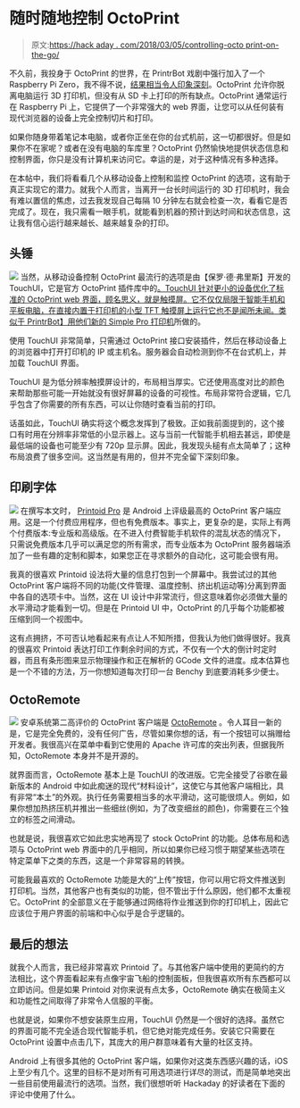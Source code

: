 # 随时随地控制 OctoPrint

> 原文:[https://hack aday . com/2018/03/05/controlling-octo print-on-the-go/](https://hackaday.com/2018/03/05/controlling-octoprint-on-the-go/)

不久前，我投身于 OctoPrint 的世界，在 PrintrBot 戏剧中强行加入了一个 Raspberry Pi Zero，我不得不说，[结果相当令人印象深刻](http://hackaday.com/2018/01/03/upgrading-a-3d-printer-with-octoprint/)。OctoPrint 允许你脱离电脑运行 3D 打印机，但没有从 SD 卡上打印的所有缺点。OctoPrint 通常运行在 Raspberry Pi 上，它提供了一个非常强大的 web 界面，让您可以从任何装有现代浏览器的设备上完全控制切片和打印。

如果你随身带着笔记本电脑，或者你正坐在你的台式机前，这一切都很好。但是如果你不在家呢？或者在没有电脑的车库里？OctoPrint 仍然愉快地提供状态信息和控制界面，你只是没有计算机来访问它。幸运的是，对于这种情况有多种选择。

在本帖中，我们将看看几个从移动设备上控制和监控 OctoPrint 的选项，这有助于真正实现它的潜力。就我个人而言，当离开一台长时间运行的 3D 打印机时，我会有难以置信的焦虑，过去我发现自己每隔 10 分钟左右就会检查一次，看看它是否完成了。现在，我只需看一眼手机，就能看到机器的预计到达时间和状态信息，这让我有信心运行越来越长、越来越复杂的打印。

## 头锤

[![](../Images/877e1b63ed925c3df52ef006bc29b5e9.png)](https://hackaday.com/wp-content/uploads/2018/02/octogo_touchui.png) 当然，从移动设备控制 OctoPrint 最流行的选项是由【保罗·德·弗里斯】开发的 TouchUI，它是官方 OctoPrint 插件库中的[。TouchUI 针对更小的设备优化了标准的 OctoPrint web 界面，顾名思义，就是触摸屏。它不仅仅局限于智能手机和平板电脑，在直接内置于打印机的小型 TFT 触摸屏上运行它也不是闻所未闻。类似于 PrintrBot】用他们新的 Simple Pro 打印机](https://plugins.octoprint.org/plugins/touchui/)所做的。

使用 TouchUI 非常简单，只需通过 OctoPrint 接口安装插件，然后在移动设备上的浏览器中打开打印机的 IP 或主机名。服务器会自动检测到你不在台式机上，并加载 TouchUI 界面。

TouchUI 是为低分辨率触摸屏设计的，布局相当厚实。它还使用高度对比的颜色来帮助那些可能一开始就没有很好屏幕的设备的可视性。布局非常符合逻辑，它几乎包含了你需要的所有东西，可以让你随时查看当前的打印。

话虽如此，TouchUI 确实将这个概念发挥到了极致。正如我前面提到的，这个接口有时用在分辨率非常低的小显示器上。这与当前一代智能手机相去甚远，即使是最低端的设备也可能至少有 720p 显示屏。因此，我发现头槌有点太简单了；这种布局浪费了很多空间。这当然是有用的，但并不完全留下深刻印象。

## 印刷字体

[![](../Images/03389dd5f4851ea35ada793f3bf5f13e.png)](https://hackaday.com/wp-content/uploads/2018/02/octogo_printoid.png) 在撰写本文时， [Printoid Pro](https://play.google.com/store/apps/details?id=fr.yochi76.printoid.phones.pro) 是 Android 上评级最高的 OctoPrint 客户端应用。这是一个付费应用程序，但也有免费版本。事实上，更复杂的是，实际上有两个付费版本:专业版和高级版。在不进入付费智能手机软件的混乱状态的情况下，只需说免费版本几乎可以满足您的所有需求，而专业版本为 OctoPrint 服务器端添加了一些有趣的定制和脚本，如果您正在寻求额外的自动化，这可能会很有用。

我真的很喜欢 Printoid 设法将大量的信息打包到一个屏幕中。我尝试过的其他 OctoPrint 客户端将不同的功能(文件管理、温度控制、挤出机运动等)分离到界面中各自的选项卡中。当然，这在 UI 设计中非常流行，但这意味着你必须做大量的水平滑动才能看到一切。但是在 Printoid UI 中，OctoPrint 的几乎每个功能都被压缩到同一个视图中。

这有点拥挤，不可否认地看起来有点让人不知所措，但我认为他们做得很好。我真的很喜欢 Printoid 表达打印工作剩余时间的方式，不仅有一个大的倒计时定时器，而且有条形图来显示物理操作和正在解析的 GCode 文件的进度。成本估算也是一个不错的方法，万一你想知道每次打印一台 Benchy 到底要消耗多少便士。

## OctoRemote

[![](../Images/ad8cfb966bbb037328219904a544927f.png)](https://hackaday.com/wp-content/uploads/2018/02/octogo_octoremote1.png) 安卓系统第二高评价的 OctoPrint 客户端是 [OctoRemote](https://play.google.com/store/apps/details?id=com.kabacon.octoremote) 。令人耳目一新的是，它是完全免费的，没有任何广告，尽管如果你想的话，有一个按钮可以捐赠给开发者。我很高兴在菜单中看到它使用的 Apache 许可库的突出列表，但据我所知，OctoRemote 本身并不是开源的。

就界面而言，OctoRemote 基本上是 TouchUI 的改进版。它完全接受了谷歌在最新版本的 Android 中如此痴迷的现代“材料设计”，这使它与其他客户端相比，具有非常“本土”的外观。执行任务需要相当多的水平滑动，这可能很烦人。例如，如果你想加热挤压机并推出一些细丝(例如，为了改变细丝的颜色)，你需要在三个独立的标签之间滑动。

也就是说，我很喜欢它如此忠实地再现了 stock OctoPrint 的功能。总体布局和选项与 OctoPrint web 界面中的几乎相同，所以如果你已经习惯于期望某些选项在特定菜单下之类的东西，这是一个非常容易的转换。

可能我最喜欢的 OctoRemote 功能是大的“上传”按钮，你可以用它将文件推送到打印机。当然，其他客户也有类似的功能，但不管出于什么原因，他们都不太重视它。OctoPrint 的全部意义在于能够通过网络将作业推送到你的打印机上，因此它应该位于用户界面的前端和中心似乎是合乎逻辑的。

## 最后的想法

就我个人而言，我已经非常喜欢 Printoid 了。与其他客户端中使用的更简约的方法相比，这个界面看起来有点像宇宙飞船的控制面板，但我很喜欢所有东西都可以立即访问。但是如果 Printoid 对你来说有点太多，OctoRemote 确实在极简主义和功能性之间取得了非常令人信服的平衡。

也就是说，如果你不想安装原生应用，TouchUI 仍然是一个很好的选择。虽然它的界面可能不完全适合现代智能手机，但它绝对能完成任务。安装它只需要在 OctoPrint 设置中点击几下，其庞大的用户群意味着有大量的社区支持。

Android 上有很多其他的 OctoPrint 客户端，如果你对这类东西感兴趣的话，iOS 上至少有几个。这里的目标不是对所有可用选项进行详尽的测试，而是简单地突出一些目前使用最流行的选项。当然，我们很想听听 Hackaday 的好读者在下面的评论中使用了什么。